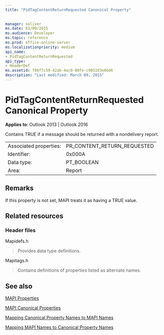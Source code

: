 ```yaml
---
title: "PidTagContentReturnRequested Canonical Property"
 
 
manager: soliver
ms.date: 03/09/2015
ms.audience: Developer
ms.topic: reference
ms.prod: office-online-server
ms.localizationpriority: medium
api_name:
- PidTagContentReturnRequested
api_type:
- HeaderDef
ms.assetid: f86f7c59-42ab-4ac0-80fe-c985103e6bd6
description: "Last modified: March 09, 2015"
---
```


# PidTagContentReturnRequested Canonical Property

  
  
**Applies to**: Outlook 2013 | Outlook 2016 
  
Contains TRUE if a message should be returned with a nondelivery report. 
  
|||
|:-----|:-----|
|Associated properties:  <br/> |PR_CONTENT_RETURN_REQUESTED  <br/> |
|Identifier:  <br/> |0x000A  <br/> |
|Data type:  <br/> |PT_BOOLEAN  <br/> |
|Area:  <br/> |Report  <br/> |
   
## Remarks

If this property is not set, MAPI treats it as having a TRUE value. 
  
## Related resources

### Header files

Mapidefs.h
  
> Provides data type definitions.
    
Mapitags.h
  
> Contains definitions of properties listed as alternate names.
    
## See also



[MAPI Properties](mapi-properties.md)
  
[MAPI Canonical Properties](mapi-canonical-properties.md)
  
[Mapping Canonical Property Names to MAPI Names](mapping-canonical-property-names-to-mapi-names.md)
  
[Mapping MAPI Names to Canonical Property Names](mapping-mapi-names-to-canonical-property-names.md)

